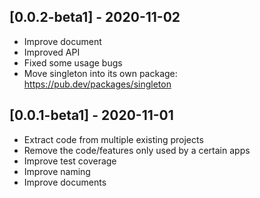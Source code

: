 ## [0.0.2-beta1] - 2020-11-02

* Improve document
* Improved API
* Fixed some usage bugs
* Move singleton into its own package: https://pub.dev/packages/singleton

## [0.0.1-beta1] - 2020-11-01

* Extract code from multiple existing projects
* Remove the code/features only used by a certain apps
* Improve test coverage
* Improve naming
* Improve documents
